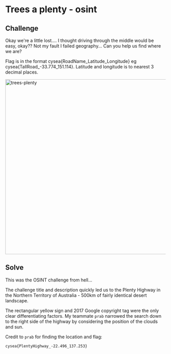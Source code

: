 # Trees a plenty - osint

## Challenge

Okay we're a little lost.... I thought driving through the middle would be easy, okay?? Not my fault I failed geography... Can you help us find where we are?

Flag is in the format cysea{RoadName_Latitude_Longitude} eg cysea{TallRoad_-33.774_151.114}. Latitude and longitude is to nearest 3 decimal places.

<img width="1387" height="548" alt="trees-plenty" src="https://github.com/user-attachments/assets/53a6e4b3-22ce-4cf7-b3ac-72af5b9d84e8" />


## Solve

This was the OSINT challenge from hell... 

The challenge title and description quickly led us to the Plenty Highway in the Northern Territory of Australia - 500km of fairly identical desert landscape.

The rectangular yellow sign and 2017 Google copyright tag were the only clear differentiating factors. My teammate `prab` narrowed the search down to the right side of the highway by considering the position of the clouds and sun. 

Credit to `prab` for finding the location and flag:

`cysea{PlentyHighway_-22.496_137.253}`
